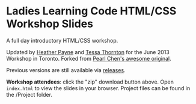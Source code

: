 Ladies Learning Code HTML/CSS Workshop Slides
=============================================

A full day introductory HTML/CSS workshop.

Updated by [Heather Payne](https://github.com/heatherpayne) and [Tessa Thornton](https://github.com/tessalt) for the June 2013 Workshop in Toronto. Forked from [Pearl Chen's awesome original](https://github.com/pchen/LLC-HTML-CSS).

Previous versions are still available via [releases](https://github.com/christinatruong/LLC-HTML-CSS/releases).

**Workshop attendees**: click the "zip" download button above. Open `index.html` to view the slides in your browser. Project files can be found in the /Project folder.  
